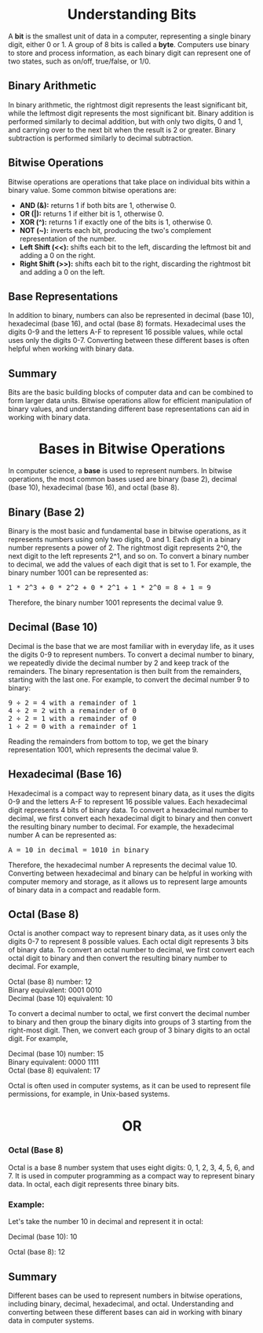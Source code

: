 <h1 align="center">Understanding Bits</h1>

<p>A <b>bit</b> is the smallest unit of data in a computer, representing a single binary digit, either 0 or 1. A group of 8 bits is called a <b>byte</b>. Computers use binary to store and process information, as each binary digit can represent one of two states, such as on/off, true/false, or 1/0.</p>

<h2>Binary Arithmetic</h2>

<p>In binary arithmetic, the rightmost digit represents the least significant bit, while the leftmost digit represents the most significant bit. Binary addition is performed similarly to decimal addition, but with only two digits, 0 and 1, and carrying over to the next bit when the result is 2 or greater. Binary subtraction is performed similarly to decimal subtraction.</p>

<h2>Bitwise Operations</h2>

<p>Bitwise operations are operations that take place on individual bits within a binary value. Some common bitwise operations are:</p>

<ul>
  <li><b>AND (&):</b> returns 1 if both bits are 1, otherwise 0.</li>
  <li><b>OR (|):</b> returns 1 if either bit is 1, otherwise 0.</li>
  <li><b>XOR (^):</b> returns 1 if exactly one of the bits is 1, otherwise 0.</li>
  <li><b>NOT (~):</b> inverts each bit, producing the two's complement representation of the number.</li>
  <li><b>Left Shift (<<):</b> shifts each bit to the left, discarding the leftmost bit and adding a 0 on the right.</li>
  <li><b>Right Shift (>>):</b> shifts each bit to the right, discarding the rightmost bit and adding a 0 on the left.</li>
</ul>

<h2>Base Representations</h2>

<p>In addition to binary, numbers can also be represented in decimal (base 10), hexadecimal (base 16), and octal (base 8) formats. Hexadecimal uses the digits 0-9 and the letters A-F to represent 16 possible values, while octal uses only the digits 0-7. Converting between these different bases is often helpful when working with binary data.</p>

<h2>Summary</h2>

<p>Bits are the basic building blocks of computer data and can be combined to form larger data units. Bitwise operations allow for efficient manipulation of binary values, and understanding different base representations can aid in working with binary data.</p>






<h1 align="center">Bases in Bitwise Operations</h1>

<p>In computer science, a <b>base</b> is used to represent numbers. In bitwise operations, the most common bases used are binary (base 2), decimal (base 10), hexadecimal (base 16), and octal (base 8).</p>

<h2>Binary (Base 2)</h2>

<p>Binary is the most basic and fundamental base in bitwise operations, as it represents numbers using only two digits, 0 and 1. Each digit in a binary number represents a power of 2. The rightmost digit represents 2^0, the next digit to the left represents 2^1, and so on. To convert a binary number to decimal, we add the values of each digit that is set to 1. For example, the binary number 1001 can be represented as:</p>

<pre>
1 * 2^3 + 0 * 2^2 + 0 * 2^1 + 1 * 2^0 = 8 + 1 = 9
</pre>

<p>Therefore, the binary number 1001 represents the decimal value 9.</p>

<h2>Decimal (Base 10)</h2>

<p>Decimal is the base that we are most familiar with in everyday life, as it uses the digits 0-9 to represent numbers. To convert a decimal number to binary, we repeatedly divide the decimal number by 2 and keep track of the remainders. The binary representation is then built from the remainders, starting with the last one. For example, to convert the decimal number 9 to binary:</p>

<pre>
9 ÷ 2 = 4 with a remainder of 1
4 ÷ 2 = 2 with a remainder of 0
2 ÷ 2 = 1 with a remainder of 0
1 ÷ 2 = 0 with a remainder of 1
</pre>

<p>Reading the remainders from bottom to top, we get the binary representation 1001, which represents the decimal value 9.</p>

<h2>Hexadecimal (Base 16)</h2>

<p>Hexadecimal is a compact way to represent binary data, as it uses the digits 0-9 and the letters A-F to represent 16 possible values. Each hexadecimal digit represents 4 bits of binary data. To convert a hexadecimal number to decimal, we first convert each hexadecimal digit to binary and then convert the resulting binary number to decimal. For example, the hexadecimal number A can be represented as:</p>

<pre>
A = 10 in decimal = 1010 in binary
</pre>

<p>Therefore, the hexadecimal number A represents the decimal value 10. Converting between hexadecimal and binary can be helpful in working with computer memory and storage, as it allows us to represent large amounts of binary data in a compact and readable form.</p>

<h2>Octal (Base 8)</h2>
<p>Octal is another compact way to represent binary data, as it uses only the digits 0-7 to represent 8 possible values. Each octal digit represents 3 bits of binary data. To convert an octal number to decimal, we first convert each octal digit to binary and then convert the resulting binary number to decimal. For example,</p>

<p>Octal (base 8) number: 12<br>
Binary equivalent: 0001 0010<br>
Decimal (base 10) equivalent: 10</p>

<p>To convert a decimal number to octal, we first convert the decimal number to binary and then group the binary digits into groups of 3 starting from the right-most digit. Then, we convert each group of 3 binary digits to an octal digit. For example,</p>

<p>Decimal (base 10) number: 15<br>
Binary equivalent: 0000 1111<br>
Octal (base 8) equivalent: 17</p>

<p>Octal is often used in computer systems, as it can be used to represent file permissions, for example, in Unix-based systems.</p>

<h1 align="center"><b>OR</b></h1>


<h3>Octal (Base 8)</h3>
<p>Octal is a base 8 number system that uses eight digits: 0, 1, 2, 3, 4, 5, 6, and 7. It is used in computer programming as a compact way to represent binary data. In octal, each digit represents three binary bits.</p>

<h3>Example:</h3>
<p>Let's take the number 10 in decimal and represent it in octal:</p>

<p>Decimal (base 10): 10</p>
<p>Octal (base 8): 12</p>


<h2>Summary</h2>

<p>Different bases can be used to represent numbers in bitwise operations, including binary, decimal, hexadecimal, and octal. Understanding and converting between these different bases can aid in working with binary data in computer systems.</p>


